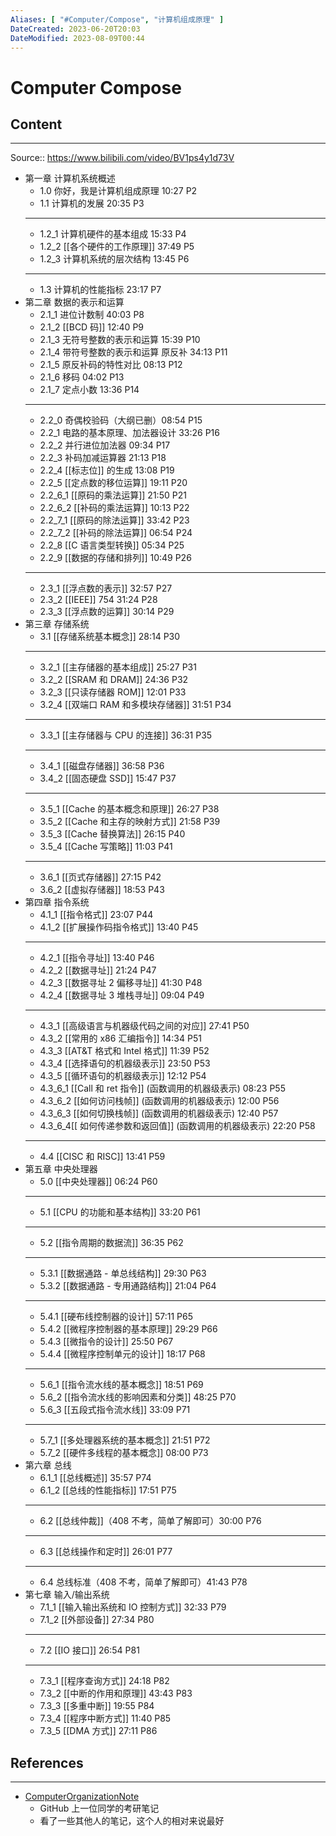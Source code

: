 ```yaml
---
Aliases: [ "#Computer/Compose", "计算机组成原理" ]
DateCreated: 2023-06-20T20:03
DateModified: 2023-08-09T00:44
---
```

# Computer Compose

## Content
---
Source:: https://www.bilibili.com/video/BV1ps4y1d73V
- 第一章 计算机系统概述
	- 1.0 你好，我是计算机组成原理 10:27 P2
	- 1.1 计算机的发展 20:35 P3
	- ---
	- 1.2_1 计算机硬件的基本组成 15:33 P4
	- 1.2_2 [[各个硬件的工作原理]] 37:49 P5
	- 1.2_3 计算机系统的层次结构 13:45 P6
	- ---
	- 1.3 计算机的性能指标 23:17 P7
- 第二章 数据的表示和运算
	- 2.1_1 进位计数制 40:03 P8
	- 2.1_2 [[BCD 码]] 12:40 P9
	- 2.1_3 无符号整数的表示和运算 15:39 P10
	- 2.1_4 带符号整数的表示和运算 原反补 34:13 P11
	- 2.1_5 原反补码的特性对比 08:13 P12
	- 2.1_6 移码 04:02 P13
	- 2.1_7 定点小数 13:36 P14
	- ---
	- 2.2_0 奇偶校验码（大纲已删）08:54 P15
	- 2.2_1 电路的基本原理、加法器设计 33:26 P16
	- 2.2_2 并行进位加法器 09:34 P17
	- 2.2_3 补码加减运算器 21:13 P18
	- 2.2_4 [[标志位]] 的生成 13:08 P19
	- 2.2_5 [[定点数的移位运算]] 19:11 P20
	- 2.2_6_1 [[原码的乘法运算]] 21:50 P21
	- 2.2_6_2 [[补码的乘法运算]] 10:13 P22
	- 2.2_7_1 [[原码的除法运算]] 33:42 P23
	- 2.2_7_2 [[补码的除法运算]] 06:54 P24
	- 2.2_8 [[C 语言类型转换]] 05:34 P25
	- 2.2_9 [[数据的存储和排列]] 10:49 P26
	- ---
	- 2.3_1 [[浮点数的表示]] 32:57 P27
	- 2.3_2 [[IEEE]] 754 31:24 P28
	- 2.3_3 [[浮点数的运算]] 30:14 P29
- 第三章 存储系统
	- 3.1 [[存储系统基本概念]] 28:14 P30
	- ---
	- 3.2_1 [[主存储器的基本组成]] 25:27 P31
	- 3.2_2 [[SRAM 和 DRAM]] 24:36 P32
	- 3.2_3 [[只读存储器 ROM]] 12:01 P33
	- 3.2_4 [[双端口 RAM 和多模块存储器]] 31:51 P34
	- ---
	- 3.3_1 [[主存储器与 CPU 的连接]] 36:31 P35
	- ---
	- 3.4_1 [[磁盘存储器]] 36:58 P36
	- 3.4_2 [[固态硬盘 SSD]] 15:47 P37
	- ---
	- 3.5_1 [[Cache 的基本概念和原理]] 26:27 P38
	- 3.5_2 [[Cache 和主存的映射方式]] 21:58 P39
	- 3.5_3 [[Cache 替换算法]] 26:15 P40
	- 3.5_4 [[Cache 写策略]] 11:03 P41
	- ---
	- 3.6_1 [[页式存储器]] 27:15 P42
	- 3.6_2 [[虚拟存储器]] 18:53 P43
- 第四章 指令系统
	- 4.1_1 [[指令格式]] 23:07 P44
	- 4.1_2 [[扩展操作码指令格式]] 13:40 P45
	- ---
	- 4.2_1 [[指令寻址]] 13:40 P46
	- 4.2_2 [[数据寻址]] 21:24 P47
	- 4.2_3 [[数据寻址 2 偏移寻址]] 41:30 P48
	- 4.2_4 [[数据寻址 3 堆栈寻址]] 09:04 P49
	- ---
	- 4.3_1 [[高级语言与机器级代码之间的对应]] 27:41 P50
	- 4.3_2 [[常用的 x86 汇编指令]] 14:34 P51
	- 4.3_3 [[AT&T 格式和 Intel 格式]] 11:39 P52
	- 4.3_4 [[选择语句的机器级表示]] 23:50 P53
	- 4.3_5 [[循环语句的机器级表示]] 12:12 P54
	- 4.3_6_1 [[Call 和 ret 指令]] (函数调用的机器级表示) 08:23 P55
	- 4.3_6_2 [[如何访问栈帧]] (函数调用的机器级表示) 12:00 P56
	- 4.3_6_3 [[如何切换栈帧]] (函数调用的机器级表示) 12:40 P57
	- 4.3_6_4[[ 如何传递参数和返回值]] (函数调用的机器级表示) 22:20 P58
	- ---
	- 4.4 [[CISC 和 RISC]] 13:41 P59
 - 第五章 中央处理器
	- 5.0 [[中央处理器]] 06:24 P60
	- ---
	- 5.1 [[CPU 的功能和基本结构]] 33:20 P61
	- ---
	- 5.2 [[指令周期的数据流]] 36:35 P62
	- ---
	- 5.3.1 [[数据通路 - 单总线结构]] 29:30 P63
	- 5.3.2 [[数据通路 - 专用通路结构]] 21:04 P64
	- ---
	- 5.4.1 [[硬布线控制器的设计]] 57:11 P65
	- 5.4.2 [[微程序控制器的基本原理]] 29:29 P66
	- 5.4.3 [[微指令的设计]] 25:50 P67
	- 5.4.4 [[微程序控制单元的设计]] 18:17 P68
	- ---
	- 5.6_1 [[指令流水线的基本概念]] 18:51 P69
	- 5.6_2 [[指令流水线的影响因素和分类]] 48:25 P70
	- 5.6_3 [[五段式指令流水线]] 33:09 P71
	- ---
	- 5.7_1 [[多处理器系统的基本概念]] 21:51 P72
	- 5.7_2 [[硬件多线程的基本概念]] 08:00 P73
 - 第六章 总线
	- 6.1_1 [[总线概述]] 35:57 P74
	- 6.1_2 [[总线的性能指标]] 17:51 P75
	- ---
	- 6.2 [[总线仲裁]]（408 不考，简单了解即可）30:00 P76
	- ---
	- 6.3 [[总线操作和定时]] 26:01 P77
	- ---
	- 6.4 总线标准（408 不考，简单了解即可）41:43 P78
 - 第七章 输入/输出系统
	- 7.1_1 [[输入输出系统和 IO 控制方式]] 32:33 P79
	- 7.1_2 [[外部设备]] 27:34 P80
	- ---
	- 7.2 [[IO 接口]] 26:54 P81
	- ---
	- 7.3_1 [[程序查询方式]] 24:18 P82
	- 7.3_2 [[中断的作用和原理]] 43:43 P83
	- 7.3_3 [[多重中断]] 19:55 P84
	- 7.3_4 [[程序中断方式]] 11:40 P85
	- 7.3_5 [[DMA 方式]] 27:11 P86

## References
---
- [ComputerOrganizationNote](https://github.com/Aye10032/ComputerOrganizationNote/tree/main)
	- GitHub 上一位同学的考研笔记
	- 看了一些其他人的笔记，这个人的相对来说最好
